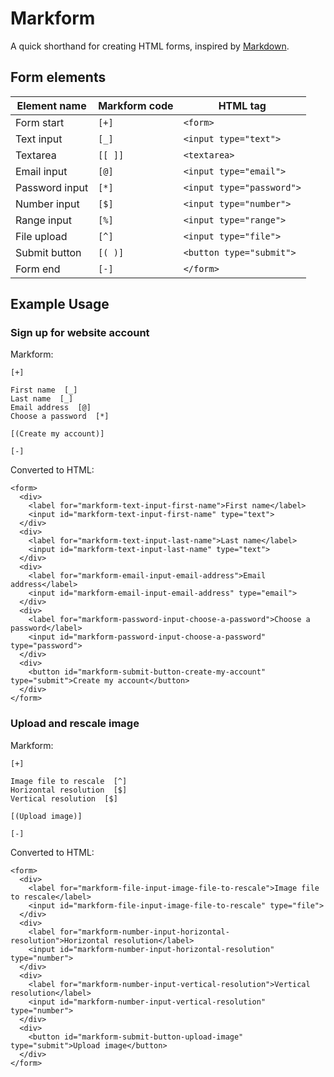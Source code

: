 # Markform

A quick shorthand for creating HTML forms, inspired by [Markdown](https://daringfireball.net/projects/markdown/).

## Form elements

| Element name | Markform code | HTML tag |
| --- | -- | -- |
| Form start | `[+]` | `<form>` |
| Text input | `[_]` | `<input type="text">` |
| Textarea | `[[ ]]` | `<textarea>` |
| Email input | `[@]` | `<input type="email">` |
| Password input |`[*]` | `<input type="password">` |
| Number input | `[$]` | `<input type="number">` |
| Range input | `[%]` | `<input type="range">` |
| File upload | `[^]` | `<input type="file">` |
| Submit button | `[( )]` | `<button type="submit">` |
| Form end | `[-]` | `</form>` |

## Example Usage

### Sign up for website account

Markform:

```
[+]

First name  [_]
Last name  [_]
Email address  [@]
Choose a password  [*]

[(Create my account)]

[-]
```

Converted to HTML:

```
<form>
  <div>
    <label for="markform-text-input-first-name">First name</label>
    <input id="markform-text-input-first-name" type="text">
  </div>
  <div>
    <label for="markform-text-input-last-name">Last name</label>
    <input id="markform-text-input-last-name" type="text">
  </div>
  <div>
    <label for="markform-email-input-email-address">Email address</label>
    <input id="markform-email-input-email-address" type="email">
  </div>
  <div>
    <label for="markform-password-input-choose-a-password">Choose a password</label>
    <input id="markform-password-input-choose-a-password" type="password">
  </div>
  <div>
    <button id="markform-submit-button-create-my-account" type="submit">Create my account</button>
  </div>
</form>
```

### Upload and rescale image

Markform:

```
[+]

Image file to rescale  [^]
Horizontal resolution  [$]
Vertical resolution  [$]

[(Upload image)]

[-]
```

Converted to HTML:

```
<form>
  <div>
    <label for="markform-file-input-image-file-to-rescale">Image file to rescale</label>
    <input id="markform-file-input-image-file-to-rescale" type="file">
  </div>
  <div>
    <label for="markform-number-input-horizontal-resolution">Horizontal resolution</label>
    <input id="markform-number-input-horizontal-resolution" type="number">
  </div>
  <div>
    <label for="markform-number-input-vertical-resolution">Vertical resolution</label>
    <input id="markform-number-input-vertical-resolution" type="number">
  </div>
  <div>
    <button id="markform-submit-button-upload-image" type="submit">Upload image</button>
  </div>
</form>
```
